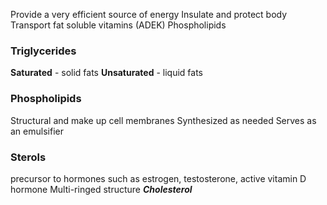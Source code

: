 Provide a very efficient source of energy 
Insulate and protect body 
Transport fat soluble vitamins (ADEK) 
Phospholipids 
### Triglycerides
**Saturated** - solid fats 
**Unsaturated** - liquid fats 

### Phospholipids
Structural and make up cell membranes 
Synthesized as needed 
Serves as an emulsifier 

### Sterols
precursor to hormones such as estrogen, testosterone, active vitamin D hormone
Multi-ringed structure 
***Cholesterol***